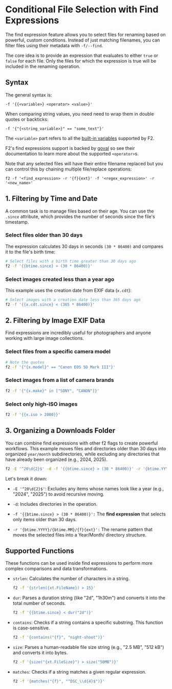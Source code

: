 # Conditional File Selection with Find Expressions

The find expression feature allows you to select files for renaming based on
powerful, custom conditions. Instead of just matching filenames, you can filter
files using their metadata with `-f/--find`.

The core idea is to provide an expression that evaluates to either `true` or
`false` for each file. Only the files for which the expression is true will be
included in the renaming operation.

## Syntax

The general syntax is:

```text
-f '{{<variable>} <operator> <value>}'
```

When comparing string values, you need need to wrap them in double quotes or
backticks:

```text
-f '{"{<string_variable>}" == "some_text"}'
```

The `<variable>` part refers to all the
[built-in variables](/guide/how-variables-work.html#built-in-variables)
supported by F2.

F2's find expressions support is backed by
[goval](https://github.com/maja42/goval) so see their documentation to learn
more about the supported `<operator>`s.

Note that any selected files will have their entire filename replaced but you
can control this by chaining multiple file/replace operations:

```text
f2 -f '<find_expression> -r '{f}{ext}' -f '<regex_expression>' -r '<new_name>'
```

## 1. Filtering by Time and Date

A common task is to manage files based on their age. You can use the `.since`
attribute, which provides the number of seconds since the file's timestamp.

### Select files older than 30 days

The expression calculates 30 days in seconds `(30 * 86400)` and compares it to
the file's birth time:

```bash
# Select files with a birth time greater than 30 days ago
f2 -f '{{btime.since} > (30 * 86400)}'
```

### Select images created less than a year ago

This example uses the creation date from EXIF data (`x.cdt`):

```bash
# Select images with a creation date less than 365 days ago
f2 -f '{{x.cdt.since} < (365 * 86400)}'
```

## 2. Filtering by Image EXIF Data

Find expressions are incredibly useful for photographers and anyone working with
large image collections.

### Select files from a specific camera model

```bash
# Note the quotes
f2 -f '{"{x.model}" == "Canon EOS 5D Mark III"}'
```

### Select images from a list of camera brands

```bash
f2 -f '{"{x.make}" in ["SONY", "CANON"]}'
```

### Select only high-ISO images

```bash
f2 -f '{{x.iso > 2000}}'
```

## 3. Organizing a Downloads Folder

You can combine find expressions with other f2 flags to create powerful
workflows. This example moves files and directories older than 30 days into
organized `year/month` subdirectories, while excluding any directories that have
already been organized (e.g., 2024, 2025).

```bash
f2 -E '^20\d{2}$' -d -f '{{btime.since} > (30 * 86400)}' -r '{btime.YYYY}/{btime.MM}/{f}{ext}'
```

Let's break it down:

- `-E '^20\d{2}$'`: Excludes any items whose names look like a year (e.g.,
  "2024", "2025") to avoid recursive moving.

- `-d`: Includes directories in the operation.

- `-f '{{btime.since} > (30 * 86400)}':` The **find expression** that selects
  only items older than 30 days.

- `-r '{btime.YYYY}/{btime.MM}/{f}{ext}':` The rename pattern that moves the
  selected files into a Year/Month/ directory structure.

## Supported Functions

These functions can be used inside find expressions to perform more complex
comparisons and data transformations.

- `strlen`: Calculates the number of characters in a string.

  ```bash
  f2 -f '{strlen({xt.FileName}) > 15}'
  ```

- `dur`: Parses a duration string (like "2d", "1h30m") and converts it into the
  total number of seconds.

  ```bash
  f2 -f '{{btime.since} < dur("2d")}'
  ```

- `contains`: Checks if a string contains a specific substring. This function is
  case-sensitive.

  ```bash
  f2 -f '{contains("{f}", "night-shoot")}'
  ```

- `size`: Parses a human-readable file size string (e.g., "2.5 MB", "512 kB")
  and converts it into bytes.

  ```bash
  f2 -f '{size("{xt.FileSize}") > size("50MB")}'
  ```

- `matches`: Checks if a string matches a given regular expression.

  ```bash
  f2 -f '{matches("{f}", "^DSC_\\d{4}$")}'
  ```
